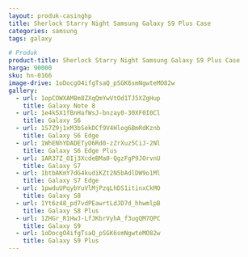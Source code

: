```yaml
---
layout: produk-casinghp
title: Sherlock Starry Night Samsung Galaxy S9 Plus Case
categories: samsung
tags: galaxy

# Produk
product-title: Sherlock Starry Night Samsung Galaxy S9 Plus Case
harga: 90000
sku: hn-0166
image-drive: 1oDocgO4ifgTsaQ_pSGK6smNgwteMO82w
gallery:
  - url: 1opCOWXAM8m8ZXqQmYwVtOd1TJ5XZgHup
    title: Galaxy Note 8
  - url: 1e4k5X1fBnHafWsJ-bnzay0-30XF0I0Cl
    title: Galaxy S6
  - url: 1S7Z9j1xM3bSekDCf9V4Hlog6BmRdKznb
    title: Galaxy S6 Edge
  - url: 1WhENhYDADETyO6Rd0-zZrXuz5CiJ-2Nl
    title: Galaxy S6 Edge Plus
  - url: 1AR37Z_OIj3XcdeBMa0-QgzFgP9JOrvnU
    title: Galaxy S7
  - url: 1btbAKmY7dG4kudiKZt2N5bAdlDW9o1Ml
    title: Galaxy S7 Edge
  - url: 1pwduUPqybYuVlMjPzqLhDS1itinxCkMO
    title: Galaxy S8
  - url: 1Yt6z48_pd7vdPEawrtLdJD7d_hhwmlpB
    title: Galaxy S8 Plus
  - url: 1ZHGr_R1HwJ-LfJKbrVyhA_f3ugQM7QPC
    title: Galaxy S9
  - url: 1oDocgO4ifgTsaQ_pSGK6smNgwteMO82w
    title: Galaxy S9 Plus
---
```

